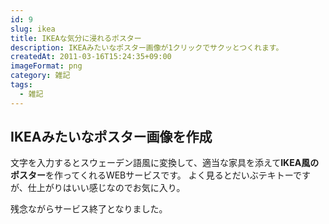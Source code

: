 ```yaml
---
id: 9
slug: ikea
title: IKEAな気分に浸れるポスター
description: IKEAみたいなポスター画像が1クリックでサクッとつくれます。
createdAt: 2011-03-16T15:24:35+09:00
imageFormat: png
category: 雑記
tags:
  - 雑記
---
```


## IKEAみたいなポスター画像を作成

文字を入力するとスウェーデン語風に変換して、適当な家具を添えて<strong>IKEA風のポスター</strong>を作ってくれるWEBサービスです。
よく見るとだいぶテキトーですが、仕上がりはいい感じなのでお気に入り。

<capture-image article-id="9" img-file-name="ikeaPos_aiza_wai.jpg" caption="IKEA風ポスター（aiza_wai）"></capture-image>

残念ながらサービス終了となりました。
